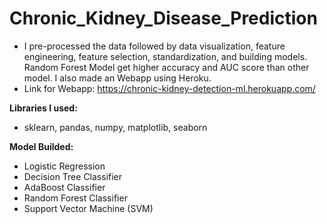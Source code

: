 # Chronic_Kidney_Disease_Prediction

- I pre-processed the data followed by data visualization, feature engineering, feature selection, standardization, and building models. Random Forest Model get higher accuracy and AUC score than other model. I also made an Webapp using Heroku.
- Link for Webapp: https://chronic-kidney-detection-ml.herokuapp.com/

**Libraries I used:**
- sklearn, pandas, numpy, matplotlib, seaborn

**Model Builded:**
- Logistic Regression
- Decision Tree Classifier
- AdaBoost Classifier
- Random Forest Classifier
- Support Vector Machine (SVM)
